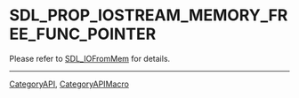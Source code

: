# SDL_PROP_IOSTREAM_MEMORY_FREE_FUNC_POINTER

Please refer to [SDL_IOFromMem](SDL_IOFromMem) for details.

----
[CategoryAPI](CategoryAPI), [CategoryAPIMacro](CategoryAPIMacro)

